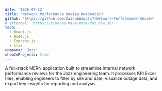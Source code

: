 ```yaml
---
date: '2025-07-12'
title: 'Network Performance Review Automation'
github: 'https://github.com/ZainubWaqas17/Network-Performance-Review'
# external: 'https://time-to-have-more-fun.now.sh/'
tech:
  - React.js
  - Node.js
  - Express.js
  - xlsx
company: 'Jazz'
showInProjects: true
---
```


A full-stack MERN application built to streamline internal network performance reviews for the Jazz engineering team. It processes KPI Excel files, enabling engineers to filter by site and date, visualize outage data, and export key insights for reporting and analysis.

<!-- A full-stack MERN application built to streamline internal network performance reviews for the Jazz engineering team. It processes KPI Excel files, enabling engineers to filter by site and date, visualize outage data, and export key insights for reporting and analysis. -->